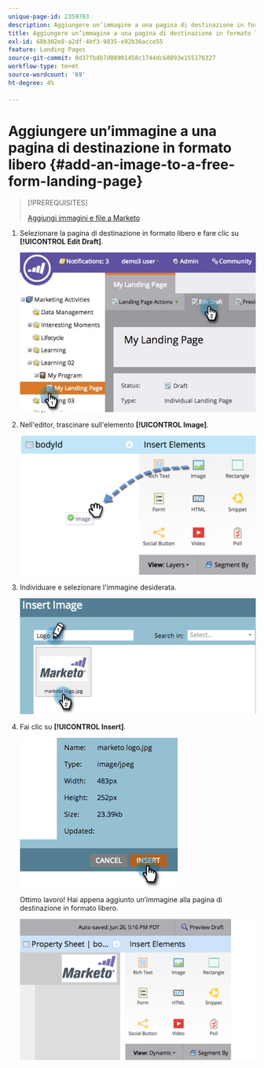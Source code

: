```yaml
---
unique-page-id: 2359703
description: Aggiungere un’immagine a una pagina di destinazione in formato libero - Documenti Marketo - Documentazione del prodotto
title: Aggiungere un’immagine a una pagina di destinazione in formato libero
exl-id: 68b302e8-a2df-4bf3-9835-e92b36acce55
feature: Landing Pages
source-git-commit: 0d37fbdb7d08901458c1744dc68893e155176327
workflow-type: tm+mt
source-wordcount: '69'
ht-degree: 4%

---
```


# Aggiungere un’immagine a una pagina di destinazione in formato libero {#add-an-image-to-a-free-form-landing-page}

>[!PREREQUISITES]
>
>[Aggiungi immagini e file a Marketo](/help/marketo/product-docs/demand-generation/images-and-files/add-images-and-files-to-marketo.md)

1. Selezionare la pagina di destinazione in formato libero e fare clic su **[!UICONTROL Edit Draft]**.

   ![](assets/landingpageeditdraft.jpg)

1. Nell&#39;editor, trascinare sull&#39;elemento **[!UICONTROL Image]**.

   ![](assets/image2015-5-21-15-3a38-3a58.png)

1. Individuare e selezionare l&#39;immagine desiderata.

   ![](assets/image2014-9-16-14-3a35-3a59.png)

1. Fai clic su **[!UICONTROL Insert]**.

   ![](assets/image2014-9-16-15-3a3-3a48.png)

   Ottimo lavoro! Hai appena aggiunto un’immagine alla pagina di destinazione in formato libero.

   ![](assets/image2015-5-21-15-3a40-3a11.png)
